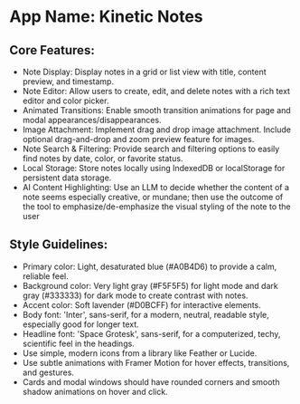 # **App Name**: Kinetic Notes

## Core Features:

- Note Display: Display notes in a grid or list view with title, content preview, and timestamp.
- Note Editor: Allow users to create, edit, and delete notes with a rich text editor and color picker.
- Animated Transitions: Enable smooth transition animations for page and modal appearances/disappearances.
- Image Attachment: Implement drag and drop image attachment. Include optional drag-and-drop and zoom preview feature for images.
- Note Search & Filtering: Provide search and filtering options to easily find notes by date, color, or favorite status.
- Local Storage: Store notes locally using IndexedDB or localStorage for persistent data storage.
- AI Content Highlighting: Use an LLM to decide whether the content of a note seems especially creative, or mundane; then use the outcome of the tool to emphasize/de-emphasize the visual styling of the note to the user

## Style Guidelines:

- Primary color: Light, desaturated blue (#A0B4D6) to provide a calm, reliable feel.
- Background color: Very light gray (#F5F5F5) for light mode and dark gray (#333333) for dark mode to create contrast with notes.
- Accent color: Soft lavender (#D0BCFF) for interactive elements.
- Body font: 'Inter', sans-serif, for a modern, neutral, readable style, especially good for longer text.
- Headline font: 'Space Grotesk', sans-serif, for a computerized, techy, scientific feel in the headings.
- Use simple, modern icons from a library like Feather or Lucide.
- Use subtle animations with Framer Motion for hover effects, transitions, and gestures.
- Cards and modal windows should have rounded corners and smooth shadow animations on hover and click.